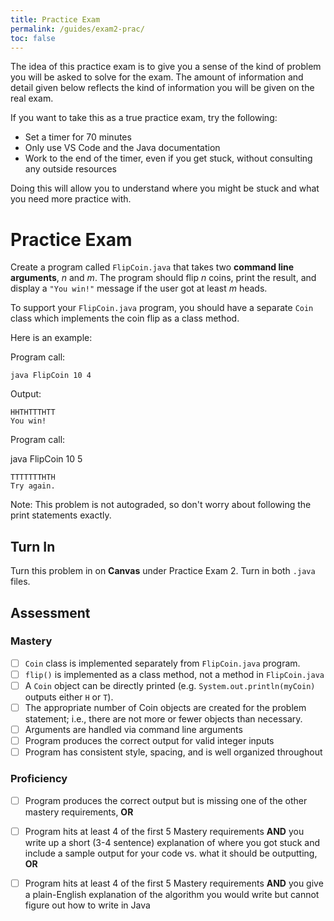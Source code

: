 ```yaml
---
title: Practice Exam
permalink: /guides/exam2-prac/
toc: false
---
```


The idea of this practice exam is to give you a sense of the kind of problem you will be asked to solve for the exam. The amount of information and detail given below reflects the kind of information you will be given on the real exam. 

If you want to take this as a true practice exam, try the following:
- Set a timer for 70 minutes
- Only use VS Code and the Java documentation
- Work to the end of the timer, even if you get stuck, without consulting any outside resources

Doing this will allow you to understand where you might be stuck and what you need more practice with.

# Practice Exam

Create a program called `FlipCoin.java` that takes two **command line arguments**, _n_ and _m_. The program should flip _n_ coins, print the result, and display a `"You win!"` message if the user got at least _m_ heads. 

To support your `FlipCoin.java` program, you should have a separate `Coin` class which implements the coin flip as a class method. 

Here is an example:

Program call:

```
java FlipCoin 10 4
```

Output:

```
HHTHTTTHTT
You win!
```

Program call:

java FlipCoin 10 5

```
TTTTTTTHTH
Try again.
```

Note: This problem is not autograded, so don't worry about following the print statements exactly.

## Turn In

Turn this problem in on **Canvas** under Practice Exam 2. Turn in both `.java` files. 

## Assessment

### Mastery

- [ ] `Coin` class is implemented separately from `FlipCoin.java` program.
- [ ] `flip()` is implemented as a class method, not a method in `FlipCoin.java`
- [ ] A `Coin` object can be directly printed (e.g. `System.out.println(myCoin)` outputs either `H` or `T`).
- [ ] The appropriate number of Coin objects are created for the problem statement; i.e., there are not more or fewer objects than necessary.
- [ ] Arguments are handled via command line arguments
- [ ] Program produces the correct output for valid integer inputs
- [ ] Program has consistent style, spacing, and is well organized throughout

### Proficiency

- [ ] Program produces the correct output but is missing one of the other mastery requirements, **OR**
- [ ] Program hits at least 4 of the first 5 Mastery requirements **AND** you write up a short (3-4 sentence) explanation of where you got stuck and include a sample output for your code vs. what it should be outputting, **OR**
- [ ] Program hits at least 4 of the first 5 Mastery requirements **AND** you give a plain-English explanation of the algorithm you would write but cannot figure out how to write in Java

